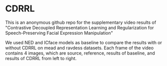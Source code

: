 # CDRRL
This is an anonymous github repo for the supplementary video results of "Contrastive Decoupled Representation Learning and Regularization for Speech-Preserving Facial Expression Manipulation"

We used NED and ICface models as baseline to compare the results with or without CDRRL on mead and ravdess datasets.
Each frame of the video contains 4 images, which are source, reference, results of baseline, and results of CDRRL from left to right.
